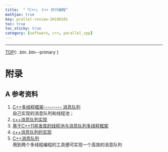 ```yaml
---
title:  "「C++」 C++ 并行编程"
mathjax: true
key: prallel-review-20190101
toc: true
toc_sticky: true
category: [software, c++, parallel_cpp]
---
```

<span id='head'></span>

<!--more-->




-------------------  
[TOP](#head){: .btn .btn--primary }



# 附录
## A 参考资料
1. [C++多线程框架--------- 消息队列](https://blog.csdn.net/scythe666/article/details/61634704)     
自己实现的消息队列和线程池；    
1. [c++消息队列实现](https://blog.csdn.net/q943520218/article/details/101562233)    
1. [基于C++11并发库的线程池与消息队列多线程框架](https://blog.csdn.net/godqiao/article/details/81075576)    
1. [c++消息队列的实现](https://blog.csdn.net/u011915028/article/details/54340496)   
1. [C++消息队列](https://blog.csdn.net/u012778714/article/details/80556628)   
用到两个多线程编程的工具便可实现一个高效的消息队列    
